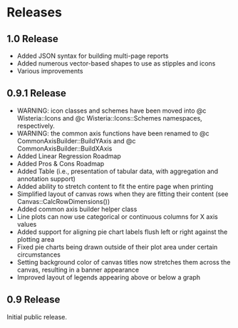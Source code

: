 # Releases

## 1.0 Release

- Added JSON syntax for building multi-page reports
- Added numerous vector-based shapes to use as stipples and icons
- Various improvements

## 0.9.1 Release

- WARNING: icon classes and schemes have been moved into @c Wisteria::Icons and @c Wisteria::Icons::Schemes
  namespaces, respectively.
- WARNING: the common axis functions have been renamed to @c CommonAxisBuilder::BuildYAxis and
  @c CommonAxisBuilder::BuildXAxis
- Added Linear Regression Roadmap
- Added Pros \& Cons Roadmap
- Added Table (i.e., presentation of tabular data, with aggregation and annotation support)
- Added ability to stretch content to fit the entire page when printing
- Simplified layout of canvas rows when they are fitting their content (see Canvas::CalcRowDimensions())
- Added common axis builder helper class
- Line plots can now use categorical or continuous columns for X axis values
- Added support for aligning pie chart labels flush left or right against the plotting area
- Fixed pie charts being drawn outside of their plot area under certain circumstances
- Setting background color of canvas titles now stretches them across the canvas,
  resulting in a banner appearance
- Improved layout of legends appearing above or below a graph

## 0.9 Release

Initial public release.
